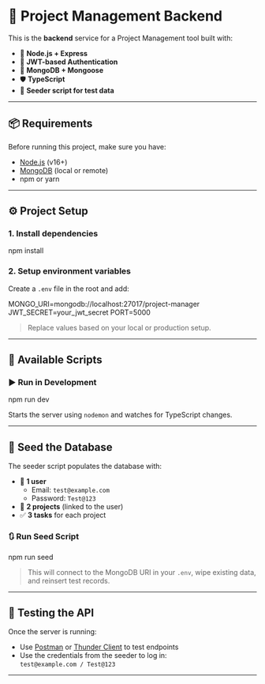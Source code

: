 
# 📁 Project Management Backend

This is the **backend** service for a Project Management tool built with:

- 🧠 **Node.js + Express**
- 🔐 **JWT-based Authentication**
- 🧾 **MongoDB + Mongoose**
- 🛡 **TypeScript**
- 🌱 **Seeder script for test data**

---

## 📦 Requirements

Before running this project, make sure you have:

- [Node.js](https://nodejs.org/) (v16+)
- [MongoDB](https://www.mongodb.com/) (local or remote)
- npm or yarn

---

## ⚙️ Project Setup

### 1. **Install dependencies**
npm install


### 2. **Setup environment variables**

Create a `.env` file in the root and add:

MONGO_URI=mongodb://localhost:27017/project-manager
JWT_SECRET=your_jwt_secret
PORT=5000


> Replace values based on your local or production setup.

---

## 🚀 Available Scripts

### ▶️ Run in Development
npm run dev

Starts the server using `nodemon` and watches for TypeScript changes.

---

## 🌱 Seed the Database

The seeder script populates the database with:

- 👤 **1 user**  
  - Email: `test@example.com`  
  - Password: `Test@123`
- 📁 **2 projects** (linked to the user)
- ✅ **3 tasks** for each project

### 🔃 Run Seed Script
npm run seed

> This will connect to the MongoDB URI in your `.env`, wipe existing data, and reinsert test records.

---

## 🧪 Testing the API

Once the server is running:

- Use [Postman](https://www.postman.com/) or [Thunder Client](https://www.thunderclient.com/) to test endpoints
- Use the credentials from the seeder to log in:  
  `test@example.com / Test@123`

---

